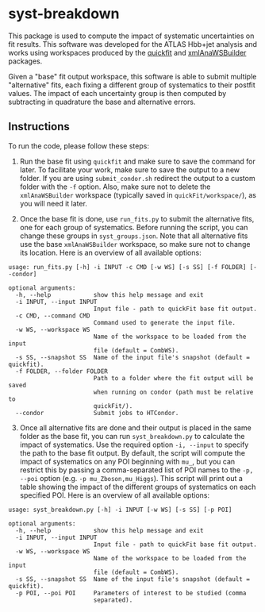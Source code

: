 # syst-breakdown

This package is used to compute the impact of systematic uncertainties on fit results. This software was developed for the ATLAS Hbb+jet analysis and works using workspaces produced by the [quickfit](https://gitlab.cern.ch/atlas-phys-exotics-dijetisr/quickfit) and [xmlAnaWSBuilder](https://gitlab.cern.ch/atlas-hgam-sw/xmlAnaWSBuilder) packages.

Given a "base" fit output workspace, this software is able to submit multiple "alternative" fits, each fixing a different group of systematics to their postfit values. The impact of each uncertainty group is then computed by subtracting in quadrature the base and alternative errors.

## Instructions

To run the code, please follow these steps:

1. Run the base fit using `quickfit` and make sure to save the command for later. To facilitate your work, make sure to save the output to a new folder. If you are using `submit_condor.sh` redirect the output to a custom folder with the `-f` option. Also, make sure not to delete the `xmlAnaWSBuilder` workspace (typically saved in `quickFit/workspace/`), as you will need it later.

2. Once the base fit is done, use `run_fits.py` to submit the alternative fits, one for each group of systematics. Before running the script, you can change these groups in `syst_groups.json`. Note that all alternative fits use the base `xmlAnaWSBuilder` workspace, so make sure not to change its location.
Here is an overview of all available options:
```
usage: run_fits.py [-h] -i INPUT -c CMD [-w WS] [-s SS] [-f FOLDER] [--condor]

optional arguments:
  -h, --help            show this help message and exit
  -i INPUT, --input INPUT
                        Input file - path to quickFit base fit output.
  -c CMD, --command CMD
                        Command used to generate the input file.
  -w WS, --workspace WS
                        Name of the workspace to be loaded from the input
                        file (default = CombWS).
  -s SS, --snapshot SS  Name of the input file's snapshot (default = quickfit).
  -f FOLDER, --folder FOLDER
                        Path to a folder where the fit output will be saved
                        when running on condor (path must be relative to
                        quickFit/).
  --condor              Submit jobs to HTCondor.
```

3. Once all alternative fits are done and their output is placed in the same folder as the base fit, you can run `syst_breakdown.py` to calculate the impact of systematics. Use the required option `-i, --input` to specify the path to the base fit output. By default, the script will compute the impact of systematics on any POI beginning with `mu_`, but you can restrict this by passing a comma-separated list of POI names to the `-p, --poi` option (e.g. `-p mu_Zboson,mu_Higgs`). This script will print out a table showing the impact of the different groups of systematics on each specified POI.
Here is an overview of all available options:
```
usage: syst_breakdown.py [-h] -i INPUT [-w WS] [-s SS] [-p POI]

optional arguments:
  -h, --help            show this help message and exit
  -i INPUT, --input INPUT
                        Input file - path to quickFit base fit output.
  -w WS, --workspace WS
                        Name of the workspace to be loaded from the input
                        file (default = CombWS).
  -s SS, --snapshot SS  Name of the input file's snapshot (default = quickfit).
  -p POI, --poi POI     Parameters of interest to be studied (comma
                        separated).
```
